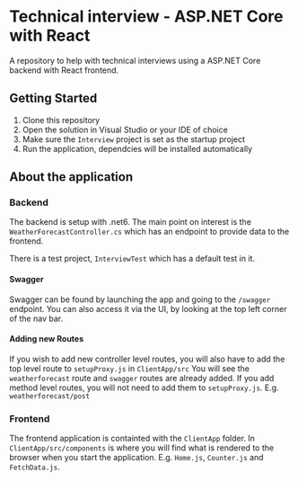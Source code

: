 # Technical interview - ASP.NET Core with React
A repository to help with technical interviews using a ASP.NET Core backend with React frontend.

## Getting Started
1. Clone this repository
2. Open the solution in Visual Studio or your IDE of choice 
3. Make sure the `Interview` project is set as the startup project
4. Run the application, dependcies will be installed automatically


## About the application 

### Backend 
The backend is setup with .net6. The main point on interest is the `WeatherForecastController.cs` which has an endpoint to provide data to the frontend. 

There is a test project, `InterviewTest` which has a default test in it. 

#### Swagger
Swagger can be found by launching the app and going to the `/swagger` endpoint.
You can also access it via the UI, by looking at the top left corner of the nav bar. 

#### Adding new Routes
If you wish to add new controller level routes, you will also have to add the top level route to `setupProxy.js` in `ClientApp/src`
You will see the `weatherforecast` route and `swagger` routes are already added. If you add method level routes, you will not need to add them to `setupProxy.js`. E.g. `weatherforecast/post`

### Frontend
The frontend application is containted with the `ClientApp` folder. In `ClientApp/src/components` is where you will find what is rendered to the browser when you start the application. 
E.g. `Home.js`, `Counter.js` and `FetchData.js`. 

